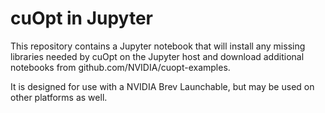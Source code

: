 # cuOpt in Jupyter

This repository contains a Jupyter notebook that will install any missing libraries needed by cuOpt on the Jupyter host
and download additional notebooks from github.com/NVIDIA/cuopt-examples.

It is designed for use with a NVIDIA Brev Launchable, but may be used on other platforms as well.
